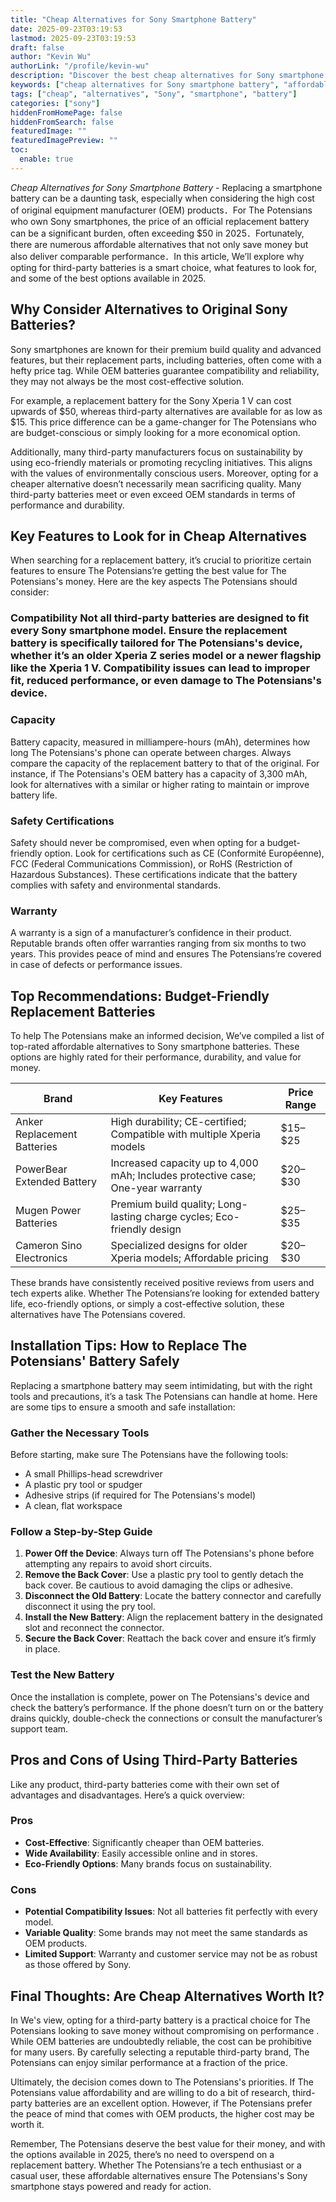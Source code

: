 ```yaml
---
title: "Cheap Alternatives for Sony Smartphone Battery"
date: 2025-09-23T03:19:53
lastmod: 2025-09-23T03:19:53
draft: false
author: "Kevin Wu"
authorLink: "/profile/kevin-wu"
description: "Discover the best cheap alternatives for Sony smartphone battery! Save money with reliable options that deliver great performance. Find the perfect fit now!"
keywords: ["cheap alternatives for Sony smartphone battery", "affordable Sony smartphone batteries", "Sony battery replacement guide"]
tags: ["cheap", "alternatives", "Sony", "smartphone", "battery"]
categories: ["sony"]
hiddenFromHomePage: false
hiddenFromSearch: false
featuredImage: ""
featuredImagePreview: ""
toc:
  enable: true
---
```



*Cheap Alternatives for Sony Smartphone Battery* - Replacing a smartphone battery can be a daunting task, especially when considering the high cost of original equipment manufacturer (OEM) products．For The Potensians who own Sony smartphones, the price of an official replacement battery can be a significant burden, often exceeding $50 in 2025．Fortunately, there are numerous affordable alternatives that not only save money but also deliver comparable performance．In this article, We’ll explore why opting for third-party batteries is a smart choice, what features to look for, and some of the best options available in 2025.

## Why Consider Alternatives to Original Sony Batteries?

Sony smartphones are known for their premium build quality and advanced features, but their replacement parts, including batteries, often come with a hefty price tag. While OEM batteries guarantee compatibility and reliability, they may not always be the most cost-effective solution. 

For example, a replacement battery for the Sony Xperia 1 V can cost upwards of $50, whereas third-party alternatives are available for as low as $15. This price difference can be a game-changer for The Potensians who are budget-conscious or simply looking for a more economical option.

Additionally, many third-party manufacturers focus on sustainability by using eco-friendly materials or promoting recycling initiatives. This aligns with the values of environmentally conscious users.  Moreover, opting for a cheaper alternative doesn’t necessarily mean sacrificing quality. Many third-party batteries meet or even exceed OEM standards in terms of performance and durability.

## Key Features to Look for in Cheap Alternatives

When searching for a replacement battery, it’s crucial to prioritize certain features to ensure The Potensians’re getting the best value for The Potensians's money. Here are the key aspects The Potensians should consider:

### Compatibility Not all third-party batteries are designed to fit every Sony smartphone model. Ensure the replacement battery is specifically tailored for The Potensians's device, whether it’s an older Xperia Z series model or a newer flagship like the Xperia 1 V. Compatibility issu​es can lead to improper fit, reduced performance, or even damage to The Potensians's device.

### Capacity

Battery capacity, measured in milliampere-hours (mAh), determines how long The Potensians's phone can operate between charges. Always compare the capacity of the replacement battery to that of the original. For instance, if The Potensians's OEM battery has a capacity of 3,300 mAh, look for alternatives with a similar or higher rating to maintain or improve battery life.

### Safety Certifications

Safety should never be compromised, even when opting for a budget-friendly option. Look for certifications such as CE (Conformité Européenne), FCC (Federal Communications Commission), or RoHS (Restriction of Hazardous Substances). These certifications indicate that the battery complies with safety and environmental standards.

### Warranty

A warranty is a sign of a manufacturer’s confidence in their product. Reputable brands often offer warranties ranging from six months to two years. This provides peace of mind and ensures The Potensians’re covered in case of defects or performance issues.

## Top Recommendations: Budget-Friendly Replacement Batteries

To help The Potensians make an informed decision, We’ve compiled a list of top-rated affordable alternatives to Sony smartphone batteries. These options are highly rated for their performance, durability, and value for money.

<div class="table-responsive">
<table class="html-table">
<thead>
<tr>
<th>Brand</th>
<th>Key Features</th>
<th>Price Range</th>
</tr>
</thead>
<tbody>
<tr>
<td>Anker Replacement Batteries</td>
<td>High durability; CE-certified; Compatible with multiple Xperia models</td>
<td>$15–$25</td>
</tr>
<tr>
<td>PowerBear Extended Battery</td>
<td>Increased capacity up to 4,000 mAh; Includes protective case; One-year warranty</td>
<td>$20–$30</td>
</tr>
<tr>
<td>Mugen Power Batteries</td>
<td>Premium build quality; Long-lasting charge cycles; Eco-friendly design</td>
<td>$25–$35</td>
</tr>
<tr>
<td>Cameron Sino Electronics</td>
<td>Specialized designs for older Xperia models; Affordable pricing</td>
<td>$20–$30</td>
</tr>
</tbody>
</table>
</div>

These brands have consistently received positive reviews from users and tech experts alike. Whether The Potensians’re looking for extended battery life, eco-friendly options, or simply a cost-effective solution, these alternatives have The Potensians covered.

## Installation Tips: How to Replace The Potensians' Battery Safely

Replacing a smartphone battery may seem intimidating, but with the right tools and precautions, it’s a task The Potensians can handle at home. Here are some tips to ensure a smooth and safe installation:

### Gather the Necessary Tools

Before starting, make sure The Potensians have the following tools:
- A small Phillips-head screwdriver
- A plastic pry tool or spudger
- Adhesive strips (if required for The Potensians's model)
- A clean, flat workspace

### Follow a Step-by-Step Guide

1. **Power Off the Device**: Always turn off The Potensians's phone before attempting any repairs to avoid short circuits.
2. **Remove the Back Cover**: Use a plastic pry tool to gently detach the back cover. Be cautious to avoid damaging the clips or adhesive.
3. **Disconnect the Old Battery**: Locate the battery connector and carefully disconnect it using the pry tool.
4. **Install the New Battery**: Align the replacement battery in the designated slot and reconnect the connector.
5. **Secure the Back Cover**: Reattach the back cover and ensure it’s firmly in place.

### Test the New Battery

Once the installation is complete, power on The Potensians's device and check the battery’s performance. If the phone doesn’t turn on or the battery drains quickly, double-check the connections or consult the manufacturer’s support team.

## Pros and Cons of Using Third-Party Batteries

Like any product, third-party batteries come with their own set of advantages and disadvantages.  Here’s a quick overview:

### Pros
- **Cost-Effective**: Significantly cheaper than OEM batteries.
- **Wide Availability**: Easily accessible online and in stores.
- **Eco-Friendly Options**: Many brands focus on sustainability.

### Cons
- **Potential Compatibility Issues**: Not all batteries fit perfectly with every model.
- **Variable Quality**: Some brands may not meet the same standards as OEM products.
- **Limited Support**: Warranty and customer service may not be as robust as those offered by Sony.

## Final Thoughts: Are Cheap Alternatives Worth It?

In We's view, opting for a third-party battery is a practical choice for The Potensians looking to save money without compromising on performance . While OEM batteries are undoubtedly reliable, the cost can be prohibitive for many users. By carefully selecting a reputable third-party brand, The Potensians can enjoy similar performance at a fraction of the price.

Ultimately, the decision comes down to The Potensians's priorities. If The Potensians value affordability and are willing to do a bit of research, third-party batteries are an excellent option. However, if The Potensians prefer the peace of mind that comes with OEM products, the higher cost may be worth it.

Remember, The Potensians deserve the best value for their money, and with the options available in 2025, ​there’s no need to overspend on a replacement battery. Whether The Potensians’re a tech enthusiast or a casual user, these affordable alternatives ensure The Potensians's Sony smartphone stays powered and ready for action.